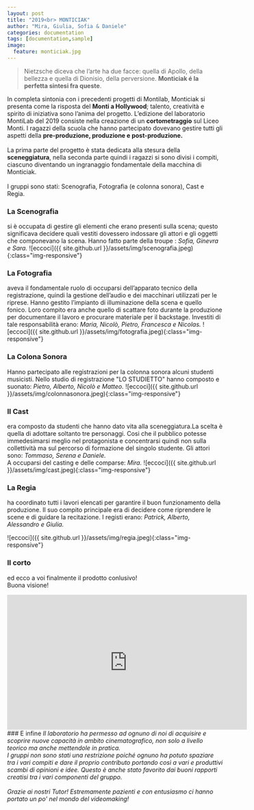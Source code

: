 ```yaml
---
layout: post
title: "2019<br> MONTICIAK"
author: "Mira, Giulia, Sofia & Daniele"
categories: documentation
tags: [documentation,sample]
image:
  feature: monticiak.jpg
---
```

>Nietzsche diceva che l’arte ha due facce: quella di Apollo, della bellezza e quella di Dionisio, della perversione. <b>Monticiak é la perfetta sintesi fra queste</b>.

In completa sintonia con i precedenti progetti di Montilab, Monticiak si presenta come la risposta del <b>Monti a Hollywood</b>; talento, creatività e spirito di iniziativa sono l’anima del progetto.
L’edizione del laboratorio MontiLab del 2019 consiste nella creazione di un <b>cortometraggio</b> sul Liceo Monti. I ragazzi della scuola che hanno partecipato dovevano gestire tutti gli aspetti della <b>pre-produzione, produzione e post-produzione.</b> <br><br>
La prima parte del progetto è stata dedicata alla stesura della <b>sceneggiatura</b>, nella seconda parte quindi i ragazzi si sono divisi i compiti, ciascuno diventando un ingranaggio fondamentale della macchina di Monticiak. <br><br>I gruppi sono stati:
Scenografia, Fotografia (e colonna sonora), Cast e Regia.

### La Scenografia
si è occupata di gestire gli elementi che erano presenti sulla scena; questo significava decidere quali vestiti dovessero indossare gli attori e gli oggetti che componevano la scena. Hanno fatto parte della troupe : <i>Sofia, Ginevra e Sara.</i>
![eccoci]({{ site.github.url }}/assets/img/scenografia.jpeg){:class="img-responsive"}
<br>

### La Fotografia
aveva il fondamentale ruolo di occuparsi dell’apparato tecnico della registrazione, quindi la gestione dell’audio e dei macchinari utilizzati per le riprese. Hanno gestito l’impianto di illuminazione della scena e quello fonico.
Loro compito era anche quello di scattare foto durante la produzione per documentare il lavoro e procurare materiale per il backstage. Investiti di tale responsabilità erano: <i>Maria, Nicolò, Pietro, Francesca e Nicolas.</i>
![eccoci]({{ site.github.url }}/assets/img/fotografia.jpeg){:class="img-responsive"}
<br>

### La Colona Sonora
Hanno partecipato alle registrazioni per la colonna sonora alcuni studenti musicisti.
Nello studio di registrazione "LO STUDIETTO" hanno composto e suonato: <i>Pietro, Alberto, Nicolò e Matteo.</i>
![eccoci]({{ site.github.url }}/assets/img/colonnasonora.jpeg){:class="img-responsive"}
<br>

### Il Cast
era composto da studenti che hanno dato vita alla sceneggiatura.La scelta è quella di adottare soltanto tre personaggi. Cosi che il pubblico potesse immedesimarsi meglio nel protagonista e concentrarsi quindi non sulla collettività ma sul percorso di formazione del singolo studente. Gli attori  sono: <i>Tommaso, Serena e Daniele.</i>  <br>A occuparsi del casting e delle comparse: <i>Mira.</i>
![eccoci]({{ site.github.url }}/assets/img/cast.jpeg){:class="img-responsive"}
<br>

### La Regia
ha coordinato tutti i lavori elencati per garantire il buon funzionamento della produzione. Il suo compito principale era di decidere come riprendere le scene e di guidare la recitazione. I registi erano: <i>Patrick, Alberto, Alessandro e Giulia.</i>

![eccoci]({{ site.github.url }}/assets/img/regia.jpeg){:class="img-responsive"}
<br>

### Il corto
ed ecco a voi finalmente il prodotto conlusivo!
<br> Buona visione!
<iframe width="560" height="315" src="https://www.youtube.com/embed/rIFgjO1d2Y0" frameborder="0" allow="accelerometer; autoplay; encrypted-media; gyroscope; picture-in-picture" allowfullscreen></iframe>
<br>
### E infine
<i>Il laboratorio ha permesso ad ognuno di noi di acquisire e scoprire nuove capacità in ambito cinematografico, non solo a livello teorico ma anche mettendole in pratica.<br>
I gruppi non sono stati una restrizione poiché ognuno ha potuto spaziare tra i vari compiti e dare il proprio contributo portando così a vari e produttivi scambi di opinioni e idee.
Questo è anche stato favorito dai buoni rapporti creatisi tra i vari componenti del gruppo.<br><br>
Grazie ai nostri Tutor! Estremamente pazienti e con entusiasmo ci hanno portato un po' nel mondo del videomaking!
</i>
